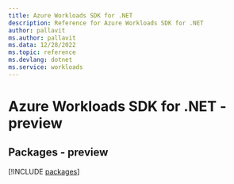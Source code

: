 ```yaml
---
title: Azure Workloads SDK for .NET
description: Reference for Azure Workloads SDK for .NET
author: pallavit
ms.author: pallavit
ms.data: 12/28/2022
ms.topic: reference
ms.devlang: dotnet
ms.service: workloads
---
```

# Azure Workloads SDK for .NET - preview
## Packages - preview
[!INCLUDE [packages](workloads-index.md)]
